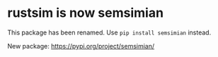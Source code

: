 # rustsim is now semsimian

This package has been renamed. Use `pip install semsimian` instead.

New package: https://pypi.org/project/semsimian/
